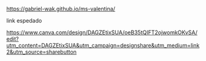 https://gabriel-wak.github.io/ms-valentina/

link espedado

https://www.canva.com/design/DAGZEtixSUA/oeB35tQIFT2ojwomkOKvSA/edit?utm_content=DAGZEtixSUA&utm_campaign=designshare&utm_medium=link2&utm_source=sharebutton
